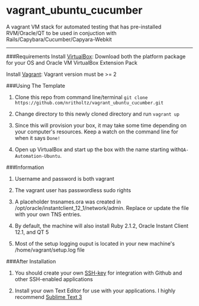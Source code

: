 vagrant_ubuntu_cucumber
=======================

A vagrant VM stack for automated testing that has pre-installed RVM/Oracle/QT to be used in conjuction with Rails/Capybara/Cucumber/Capyara-Webkit 

------------------------------------------

###Requirements
Install [VirtualBox](https://www.virtualbox.org/wiki/Downloads): Download both the platform package for your OS and Oracle VM VirtualBox Extension Pack

Install [Vagrant](https://www.vagrantup.com/downloads.html): Vagrant version must be >= 2



###Using The Template
1) Clone this repo from command line/terminal `git clone https://github.com/nritholtz/vagrant_ubuntu_cucumber.git`

2) Change directory to this newly cloned directory and run `vagrant up` 

3) Since this will provision your box, it may take some time depending on your computer's resources. Keep a watch on the command line for when it says `Done!`

4) Open up VirtualBox and start up the box with the name starting with`QA-Automation-Ubuntu`.


###Information
1) Username and password is both vagrant

2) The vagrant user has passwordless sudo rights

3) A placeholder tnsnames.ora was created in /opt/oracle/instantclient_12_1/network/admin. Replace or update the file with your own TNS entries.

4) By default, the machine will also install Ruby 2.1.2, Oracle Instant Client 12.1, and QT 5

5) Most of the setup logging ouput is located in your new machine's /home/vagrant/setup.log file



###After Installation
1) You should create your own [SSH-key](https://help.github.com/articles/generating-ssh-keys/) for integration with Github and other SSH-enabled applications

2) Install your own Text Editor for use with your applications. I highly recommend [Sublime Text 3](http://www.sublimetext.com/3)